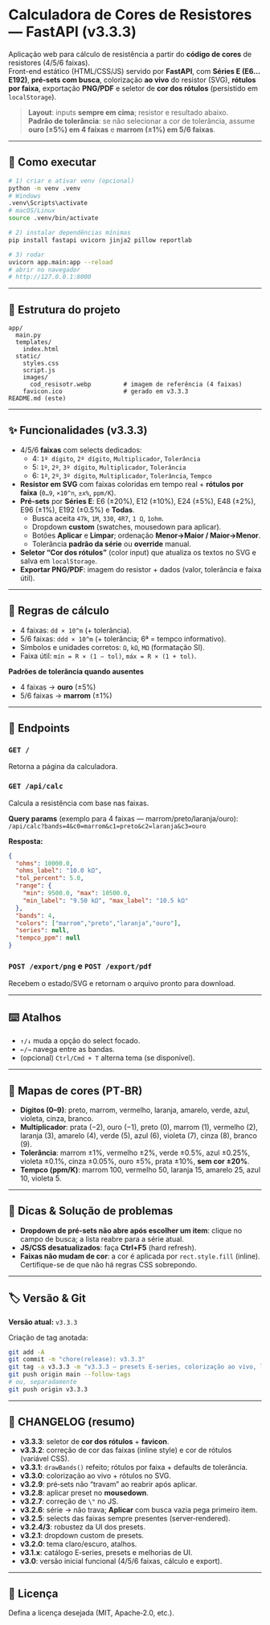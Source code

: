 # Calculadora de Cores de Resistores — FastAPI (v3.3.3)

Aplicação web para cálculo de resistência a partir do **código de cores** de resistores (4/5/6 faixas).  
Front-end estático (HTML/CSS/JS) servido por **FastAPI**, com **Séries E (E6…E192)**, **pré‑sets com busca**, colorização **ao vivo** do resistor (SVG), **rótulos por faixa**, exportação **PNG/PDF** e seletor de **cor dos rótulos** (persistido em `localStorage`).

> **Layout**: inputs **sempre em cima**; resistor e resultado abaixo.  
> **Padrão de tolerância**: se não selecionar a cor de tolerância, assume **ouro (±5%) em 4 faixas** e **marrom (±1%) em 5/6 faixas**.

---

## 🚀 Como executar

```bash
# 1) criar e ativar venv (opcional)
python -m venv .venv
# Windows
.venv\Scripts\activate
# macOS/Linux
source .venv/bin/activate

# 2) instalar dependências mínimas
pip install fastapi uvicorn jinja2 pillow reportlab

# 3) rodar
uvicorn app.main:app --reload
# abrir no navegador
# http://127.0.0.1:8000
```

---

## 📁 Estrutura do projeto

```
app/
  main.py
  templates/
    index.html
  static/
    styles.css
    script.js
    images/
      cod_resisotr.webp         # imagem de referência (4 faixas)
    favicon.ico                 # gerado em v3.3.3
README.md (este)
```

---

## ✨ Funcionalidades (v3.3.3)

- 4/5/6 **faixas** com selects dedicados:
  - 4: `1º dígito`, `2º dígito`, `Multiplicador`, `Tolerância`
  - 5: `1º`, `2º`, `3º dígito`, `Multiplicador`, `Tolerância`
  - 6: `1º`, `2º`, `3º dígito`, `Multiplicador`, `Tolerância`, `Tempco`
- **Resistor em SVG** com faixas coloridas em tempo real + **rótulos por faixa**
  (`0…9`, `×10^n`, `±x%`, `ppm/K`).
- **Pré‑sets** por **Séries E**: E6 (±20%), E12 (±10%), E24 (±5%), E48 (±2%), E96 (±1%), E192 (±0.5%) e **Todas**.
  - Busca aceita `47k`, `1M`, `330`, `4R7`, `1 Ω`, `1ohm`.
  - Dropdown **custom** (swatches, mousedown para aplicar).
  - Botões **Aplicar** e **Limpar**; ordenação **Menor→Maior / Maior→Menor**.
  - Tolerância **padrão da série** ou **override** manual.
- **Seletor “Cor dos rótulos”** (color input) que atualiza os textos no SVG e salva em `localStorage`.
- **Exportar PNG/PDF**: imagem do resistor + dados (valor, tolerância e faixa útil).

---

## 🧠 Regras de cálculo

- 4 faixas: `dd × 10^m` (+ tolerância).  
- 5/6 faixas: `ddd × 10^m` (+ tolerância; 6ª = tempco informativo).  
- Símbolos e unidades corretos: `Ω`, `kΩ`, `MΩ` (formatação SI).  
- Faixa útil: `mín = R × (1 − tol)`, `máx = R × (1 + tol)`.

**Padrões de tolerância quando ausentes**
- 4 faixas → **ouro** (±5%)
- 5/6 faixas → **marrom** (±1%)

---

## 🔌 Endpoints

### `GET /`
Retorna a página da calculadora.

### `GET /api/calc`
Calcula a resistência com base nas faixas.

**Query params** (exemplo para 4 faixas — marrom/preto/laranja/ouro):  
`/api/calc?bands=4&c0=marrom&c1=preto&c2=laranja&c3=ouro`

**Resposta:**
```json
{
  "ohms": 10000.0,
  "ohms_label": "10.0 kΩ",
  "tol_percent": 5.0,
  "range": {
    "min": 9500.0, "max": 10500.0,
    "min_label": "9.50 kΩ", "max_label": "10.5 kΩ"
  },
  "bands": 4,
  "colors": ["marrom","preto","laranja","ouro"],
  "series": null,
  "tempco_ppm": null
}
```

### `POST /export/png` e `POST /export/pdf`
Recebem o estado/SVG e retornam o arquivo pronto para download.

---

## ⌨️ Atalhos

- `↑/↓` muda a opção do select focado.  
- `←/→` navega entre as bandas.  
- (opcional) `Ctrl/Cmd + T` alterna tema (se disponível).

---

## 🎨 Mapas de cores (PT‑BR)

- **Dígitos (0–9)**: preto, marrom, vermelho, laranja, amarelo, verde, azul, violeta, cinza, branco.  
- **Multiplicador**: prata (−2), ouro (−1), preto (0), marrom (1), vermelho (2), laranja (3), amarelo (4), verde (5), azul (6), violeta (7), cinza (8), branco (9).  
- **Tolerância**: marrom ±1%, vermelho ±2%, verde ±0.5%, azul ±0.25%, violeta ±0.1%, cinza ±0.05%, ouro ±5%, prata ±10%, **sem cor ±20%**.  
- **Tempco (ppm/K)**: marrom 100, vermelho 50, laranja 15, amarelo 25, azul 10, violeta 5.

---

## 🧩 Dicas & Solução de problemas

- **Dropdown de pré‑sets não abre após escolher um item**: clique no campo de busca; a lista reabre para a série atual.  
- **JS/CSS desatualizados**: faça **Ctrl+F5** (hard refresh).  
- **Faixas não mudam de cor**: a cor é aplicada por `rect.style.fill` (inline). Certifique-se de que não há regras CSS sobrepondo.

---

## 🏷️ Versão & Git

**Versão atual:** `v3.3.3`

Criação de tag anotada:

```bash
git add -A
git commit -m "chore(release): v3.3.3"
git tag -a v3.3.3 -m "v3.3.3 – presets E-series, colorização ao vivo, labels, export, label color picker"
git push origin main --follow-tags
# ou, separadamente
git push origin v3.3.3
```

---

## 📝 CHANGELOG (resumo)

- **v3.3.3**: seletor de **cor dos rótulos** + **favicon**.  
- **v3.3.2**: correção de cor das faixas (inline style) e cor de rótulos (variável CSS).  
- **v3.3.1**: `drawBands()` refeito; rótulos por faixa + defaults de tolerância.  
- **v3.3.0**: colorização ao vivo + rótulos no SVG.  
- **v3.2.9**: pré‑sets não “travam” ao reabrir após aplicar.  
- **v3.2.8**: aplicar preset no **mousedown**.  
- **v3.2.7**: correção de `\"` no JS.  
- **v3.2.6**: série → não trava; **Aplicar** com busca vazia pega primeiro item.  
- **v3.2.5**: selects das faixas sempre presentes (server‑rendered).  
- **v3.2.4/3**: robustez da UI dos presets.  
- **v3.2.1**: dropdown custom de presets.  
- **v3.2.0**: tema claro/escuro, atalhos.  
- **v3.1.x**: catálogo E‑series, presets e melhorias de UI.  
- **v3.0**: versão inicial funcional (4/5/6 faixas, cálculo e export).

---

## 📄 Licença
Defina a licença desejada (MIT, Apache‑2.0, etc.).
